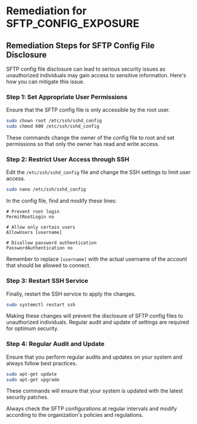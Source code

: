 # Remediation for SFTP_CONFIG_EXPOSURE

## Remediation Steps for SFTP Config File Disclosure
SFTP config file disclosure can lead to serious security issues as unauthorized individuals may gain access to sensitive information. Here's how you can mitigate this issue.

### Step 1: Set Appropriate User Permissions
Ensure that the SFTP config file is only accessible by the root user.

```bash
sudo chown root /etc/ssh/sshd_config
sudo chmod 600 /etc/ssh/sshd_config
```
These commands change the owner of the config file to root and set permissions so that only the owner has read and write access.

### Step 2: Restrict User Access through SSH
Edit the `/etc/ssh/sshd_config` file and change the SSH settings to limit user access.

```bash
sudo nano /etc/ssh/sshd_config
```
In the config file, find and modify these lines:
```
# Prevent root login
PermitRootLogin no

# Allow only certain users
AllowUsers [username]

# Disallow password authentication
PasswordAuthentication no
```
Remember to replace `[username]` with the actual username of the account that should be allowed to connect.

### Step 3: Restart SSH Service
Finally, restart the SSH service to apply the changes.

```bash
sudo systemctl restart ssh
```
Making these changes will prevent the disclosure of SFTP config files to unauthorized individuals. Regular audit and update of settings are required for optimum security. 

### Step 4: Regular Audit and Update
Ensure that you perform regular audits and updates on your system and always follow best practices.
```bash
sudo apt-get update
sudo apt-get upgrade
```
These commands will ensure that your system is updated with the latest security patches. 

Always check the SFTP configurations at regular intervals and modify according to the organization's policies and regulations.